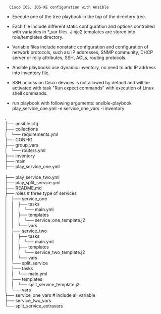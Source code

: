       Cisco IOS, IOS-XE configuration with Ansible
 
- Execute one of the tree playbook in the top of the directory tree. 
- Each file include different static configuration and options controlled with variables in
*_var files. Jinja2 templates are stored into role/templates directory.
- Variable files include nonstatic configuration and configuration of network protocols,
such as: IP addresses, SNMP community, DHCP server or relly attributes, SSH, ACLs,
routing protocols.

- Ansible playbooks use dynamic inventory, no need to add IP address into inventory file.
- SSH access on Cisco devices is not allowed by default and will be activated with task 
"Run expect commands" with execution of Linux shell commands. 
- run playbook with following arguments: ansible-playbook play_service_one.yml -e service_one_vars -i inventory


.<br>
├── ansible.cfg<br/>
├── collections<br/>
│   └── requirements.yml<br/>
├── CONFIG<br/>
├── group_vars<br/>
│   └── routers.yml<br/>
├── inventory<br/>
├── main<br/>
├── play_service_one.yml<br/>                    
├── play_service_two.yml<br/>
├── play_split_service.yml<br/>
├── README.md<br/>
├── roles                                   # three type of services</br>
│   ├── service_one<br/>
│   │   ├── tasks<br/>
│   │   │   └── main.yml<br/>
│   │   ├── templates<br/>
│   │   │   └── service_one_template.j2<br/>
│   │   └── vars<br/>
│   ├── service_two<br/>
│   │   ├── tasks<br/>
│   │   │   └── main.yml<br/>
│   │   ├── templates<br/>
│   │   │   └── service_two_template.j2<br/>
│   │   └── vars<br/>
│   └── split_service<br/>
│       ├── tasks<br/>
│       │   └── main.yml<br/>
│       ├── templates<br/>
│       │   └── split_service_template.j2<br/>
│       └── vars<br/>
├── service_one_vars                         # include all variable<br/> 
├── service_two_vars<br/>
└── split_service_extravars<br/>
 
